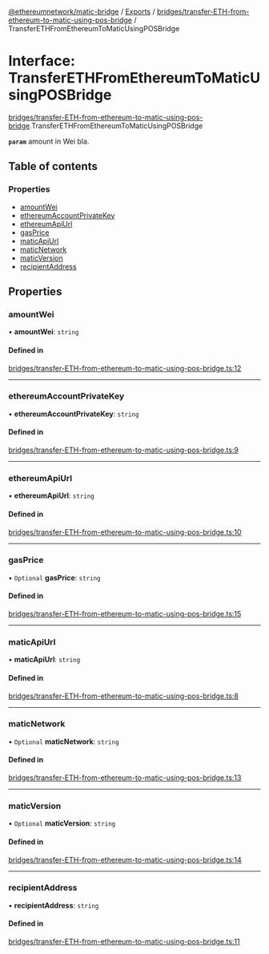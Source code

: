 [@ethereumnetwork/matic-bridge](../README.md) / [Exports](../modules.md) / [bridges/transfer-ETH-from-ethereum-to-matic-using-pos-bridge](../modules/bridges_transfer_ETH_from_ethereum_to_matic_using_pos_bridge.md) / TransferETHFromEthereumToMaticUsingPOSBridge

# Interface: TransferETHFromEthereumToMaticUsingPOSBridge

[bridges/transfer-ETH-from-ethereum-to-matic-using-pos-bridge](../modules/bridges_transfer_ETH_from_ethereum_to_matic_using_pos_bridge.md).TransferETHFromEthereumToMaticUsingPOSBridge

**`param`** amount in Wei bla.

## Table of contents

### Properties

- [amountWei](bridges_transfer_ETH_from_ethereum_to_matic_using_pos_bridge.TransferETHFromEthereumToMaticUsingPOSBridge.md#amountwei)
- [ethereumAccountPrivateKey](bridges_transfer_ETH_from_ethereum_to_matic_using_pos_bridge.TransferETHFromEthereumToMaticUsingPOSBridge.md#ethereumaccountprivatekey)
- [ethereumApiUrl](bridges_transfer_ETH_from_ethereum_to_matic_using_pos_bridge.TransferETHFromEthereumToMaticUsingPOSBridge.md#ethereumapiurl)
- [gasPrice](bridges_transfer_ETH_from_ethereum_to_matic_using_pos_bridge.TransferETHFromEthereumToMaticUsingPOSBridge.md#gasprice)
- [maticApiUrl](bridges_transfer_ETH_from_ethereum_to_matic_using_pos_bridge.TransferETHFromEthereumToMaticUsingPOSBridge.md#maticapiurl)
- [maticNetwork](bridges_transfer_ETH_from_ethereum_to_matic_using_pos_bridge.TransferETHFromEthereumToMaticUsingPOSBridge.md#maticnetwork)
- [maticVersion](bridges_transfer_ETH_from_ethereum_to_matic_using_pos_bridge.TransferETHFromEthereumToMaticUsingPOSBridge.md#maticversion)
- [recipientAddress](bridges_transfer_ETH_from_ethereum_to_matic_using_pos_bridge.TransferETHFromEthereumToMaticUsingPOSBridge.md#recipientaddress)

## Properties

### amountWei

• **amountWei**: `string`

#### Defined in

[bridges/transfer-ETH-from-ethereum-to-matic-using-pos-bridge.ts:12](https://github.com/KedziaPawel/matic-bridge/blob/fd8576e/src/bridges/transfer-ETH-from-ethereum-to-matic-using-pos-bridge.ts#L12)

___

### ethereumAccountPrivateKey

• **ethereumAccountPrivateKey**: `string`

#### Defined in

[bridges/transfer-ETH-from-ethereum-to-matic-using-pos-bridge.ts:9](https://github.com/KedziaPawel/matic-bridge/blob/fd8576e/src/bridges/transfer-ETH-from-ethereum-to-matic-using-pos-bridge.ts#L9)

___

### ethereumApiUrl

• **ethereumApiUrl**: `string`

#### Defined in

[bridges/transfer-ETH-from-ethereum-to-matic-using-pos-bridge.ts:10](https://github.com/KedziaPawel/matic-bridge/blob/fd8576e/src/bridges/transfer-ETH-from-ethereum-to-matic-using-pos-bridge.ts#L10)

___

### gasPrice

• `Optional` **gasPrice**: `string`

#### Defined in

[bridges/transfer-ETH-from-ethereum-to-matic-using-pos-bridge.ts:15](https://github.com/KedziaPawel/matic-bridge/blob/fd8576e/src/bridges/transfer-ETH-from-ethereum-to-matic-using-pos-bridge.ts#L15)

___

### maticApiUrl

• **maticApiUrl**: `string`

#### Defined in

[bridges/transfer-ETH-from-ethereum-to-matic-using-pos-bridge.ts:8](https://github.com/KedziaPawel/matic-bridge/blob/fd8576e/src/bridges/transfer-ETH-from-ethereum-to-matic-using-pos-bridge.ts#L8)

___

### maticNetwork

• `Optional` **maticNetwork**: `string`

#### Defined in

[bridges/transfer-ETH-from-ethereum-to-matic-using-pos-bridge.ts:13](https://github.com/KedziaPawel/matic-bridge/blob/fd8576e/src/bridges/transfer-ETH-from-ethereum-to-matic-using-pos-bridge.ts#L13)

___

### maticVersion

• `Optional` **maticVersion**: `string`

#### Defined in

[bridges/transfer-ETH-from-ethereum-to-matic-using-pos-bridge.ts:14](https://github.com/KedziaPawel/matic-bridge/blob/fd8576e/src/bridges/transfer-ETH-from-ethereum-to-matic-using-pos-bridge.ts#L14)

___

### recipientAddress

• **recipientAddress**: `string`

#### Defined in

[bridges/transfer-ETH-from-ethereum-to-matic-using-pos-bridge.ts:11](https://github.com/KedziaPawel/matic-bridge/blob/fd8576e/src/bridges/transfer-ETH-from-ethereum-to-matic-using-pos-bridge.ts#L11)
